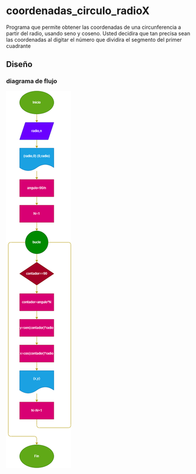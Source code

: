 # coordenadas_circulo_radioX
Programa que permite obtener las coordenadas de una circunferencia a partir del radio, usando seno y coseno.
Usted decidira que tan precisa sean las coordenadas al digitar el número que dividira el segmento del primer cuadrante  
## Diseño
### diagrama de flujo 

![Diagrama de flujo](Diagrama.png "Diagrama de flujo")